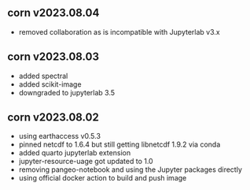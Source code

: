 ## corn v2023.08.04
* removed collaboration as is incompatible with Jupyterlab v3.x

## corn v2023.08.03
* added spectral
* added scikit-image
* downgraded to jupyterlab 3.5

## corn v2023.08.02

* using earthaccess v0.5.3
* pinned netcdf to 1.6.4 but still getting libnetcdf 1.9.2 via conda
* added quarto jupyterlab extension
* jupyter-resource-uage got updated to 1.0
* removing pangeo-notebook and using the Jupyter packages directly
* using official docker action to build and push image


